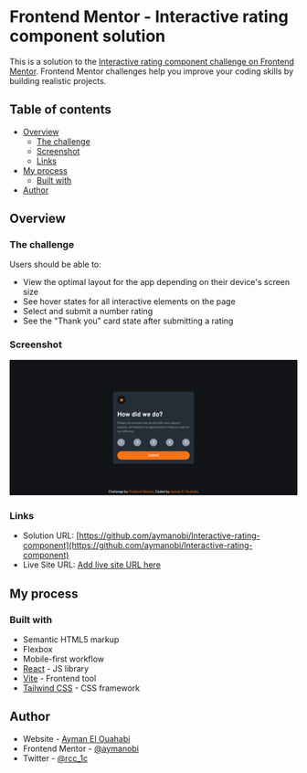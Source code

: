 # Frontend Mentor - Interactive rating component solution

This is a solution to the [Interactive rating component challenge on Frontend Mentor](https://www.frontendmentor.io/challenges/interactive-rating-component-koxpeBUmI). Frontend Mentor challenges help you improve your coding skills by building realistic projects. 

## Table of contents

- [Overview](#overview)
  - [The challenge](#the-challenge)
  - [Screenshot](#screenshot)
  - [Links](#links)
- [My process](#my-process)
  - [Built with](#built-with)
- [Author](#author)

## Overview

### The challenge

Users should be able to:

- View the optimal layout for the app depending on their device's screen size
- See hover states for all interactive elements on the page
- Select and submit a number rating
- See the "Thank you" card state after submitting a rating

### Screenshot

![](./rating.png)

### Links

- Solution URL: [https://github.com/aymanobi/Interactive-rating-component](https://github.com/aymanobi/Interactive-rating-component)
- Live Site URL: [Add live site URL here](https://your-live-site-url.com)

## My process

### Built with

- Semantic HTML5 markup
- Flexbox
- Mobile-first workflow
- [React](https://reactjs.org/) - JS library
- [Vite](https://vitejs.dev/guide/) - Frontend tool
- [Tailwind CSS](https://tailwindcss.com/docs/installation) - CSS framework

## Author

- Website - [Ayman El Ouahabi](https://aymanel.netlify.app/)
- Frontend Mentor - [@aymanobi](https://www.frontendmentor.io/profile/aymanobi)
- Twitter - [@rcc_1c](https://www.twitter.com/rcc_1c)
